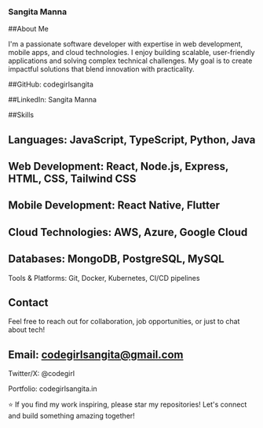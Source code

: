 ### Sangita Manna

##About Me

I'm a passionate software developer with expertise in web development, mobile apps, and cloud technologies. I enjoy building scalable, user-friendly applications and solving complex technical challenges. My goal is to create impactful solutions that blend innovation with practicality.





##GitHub: codegirlsangita



##LinkedIn: Sangita Manna




##Skills





## Languages: JavaScript, TypeScript, Python, Java



## Web Development: React, Node.js, Express, HTML, CSS, Tailwind CSS



## Mobile Development: React Native, Flutter



## Cloud Technologies: AWS, Azure, Google Cloud



## Databases: MongoDB, PostgreSQL, MySQL



Tools & Platforms: Git, Docker, Kubernetes, CI/CD pipelines



## Contact

Feel free to reach out for collaboration, job opportunities, or just to chat about tech!





## Email: codegirlsangita@gmail.com



Twitter/X: @codegirl



Portfolio: codegirlsangita.in



⭐ If you find my work inspiring, please star my repositories!
Let's connect and build something amazing together!
